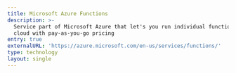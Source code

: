 ```yaml
---
title: Microsoft Azure Functions
description: >-
  Service part of Microsoft Azure that let's you run individual functions in the
  cloud with pay-as-you-go pricing
entry: true
externalURL: 'https://azure.microsoft.com/en-us/services/functions/'
type: technology
layout: single
---
```


